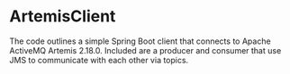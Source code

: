 # ArtemisClient
The code outlines a simple Spring Boot client that connects to Apache ActiveMQ Artemis 2.18.0. Included are a producer and consumer that use JMS to communicate with 
each other via topics.
